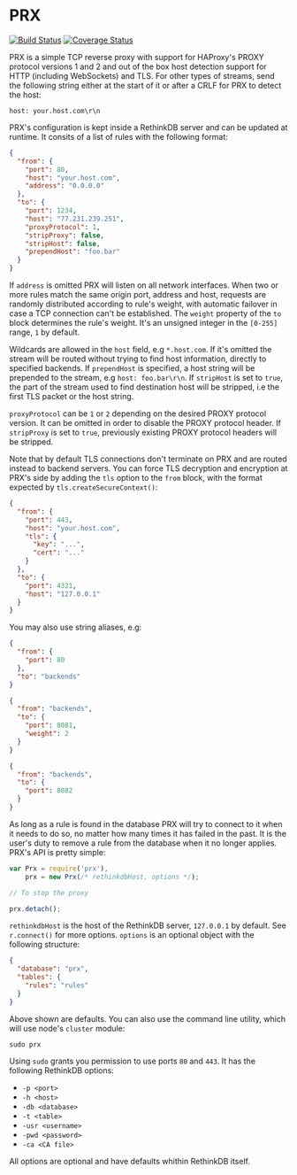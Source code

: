 # PRX
[![Build Status][ci-img]][ci-url] [![Coverage Status][cover-img]][cover-url]

PRX is a simple TCP reverse proxy with support for HAProxy's PROXY protocol versions 1 and 2 and out of the box host detection support for HTTP (including WebSockets) and TLS. For other types of streams, send the following string either at the start of it or after a CRLF for PRX to detect the host:

```
host: your.host.com\r\n
```

PRX's configuration is kept inside a RethinkDB server and can be updated at runtime. It consits of a list of rules with the following format:

```json
{
  "from": {
    "port": 80,
    "host": "your.host.com",
    "address": "0.0.0.0"
  },
  "to": {
    "port": 1234,
    "host": "77.231.239.251",
    "proxyProtocol": 1,
    "stripProxy": false,
    "stripHost": false,
    "prependHost": "foo.bar"
  }
}
```

If `address` is omitted PRX will listen on all network interfaces. When two or more rules match the same origin port, address and host, requests are randomly distributed according to rule's weight, with automatic failover in case a TCP connection can't be established. The `weight` property of the `to` block determines the rule's weight. It's an unsigned integer in the `[0-255]` range, `1` by default.

Wildcards are allowed in the `host` field, e.g `*.host.com`. If it's omitted the stream will be routed without trying to find host information, directly to specified backends. If `prependHost` is specified, a host string will be prepended to the stream, e.g `host: foo.bar\r\n`. If `stripHost` is set to `true`, the part of the stream used to find destination host will be stripped, i.e the first TLS packet or the host string.

`proxyProtocol` can be `1` or `2` depending on the desired PROXY protocol version. It can be omitted in order to disable the PROXY protocol header. If `stripProxy` is set to `true`, previously existing PROXY protocol headers will be stripped.

Note that by default TLS connections don't terminate on PRX and are routed instead to backend servers. You can force TLS decryption and encryption at PRX's side by adding the `tls` option to the `from` block, with the format expected by `tls.createSecureContext()`:

```json
{
  "from": {
    "port": 443,
    "host": "your.host.com",
    "tls": {
      "key": "...",
      "cert": "..."
    }
  },
  "to": {
    "port": 4321,
    "host": "127.0.0.1"
  }
}
```

You may also use string aliases, e.g:

```json
{
  "from": {
    "port": 80
  },
  "to": "backends"
}
```
```json
{
  "from": "backends",
  "to": {
    "port": 8081,
    "weight": 2
  }
}
```
```json
{
  "from": "backends",
  "to": {
    "port": 8082
  }
}
```

As long as a rule is found in the database PRX will try to connect to it when it needs to do so, no matter how many times it has failed in the past. It is the user's duty to remove a rule from the database when it no longer applies. PRX's API is pretty simple:

```javascript
var Prx = require('prx'),
    prx = new Prx(/* rethinkdbHost, options */);

// To stop the proxy

prx.detach();
```

`rethinkdbHost` is the host of the RethinkDB server, `127.0.0.1` by default. See `r.connect()` for more options. `options` is an optional object with the following structure:

```json
{
  "database": "prx",
  "tables": {
    "rules": "rules"
  }
}
```

Above shown are defaults. You can also use the command line utility, which will use node's `cluster` module:

```
sudo prx
```

Using `sudo` grants you permission to use ports `80` and `443`. It has the following RethinkDB options:

- `-p <port>`
- `-h <host>`
- `-db <database>`
- `-t <table>`
- `-usr <username>`
- `-pwd <password>`
- `-ca <CA file>`

All options are optional and have defaults whithin RethinkDB itself.

[ci-img]: https://circleci.com/gh/manvalls/prx.svg?style=shield
[ci-url]: https://circleci.com/gh/manvalls/prx
[cover-img]: https://coveralls.io/repos/manvalls/prx/badge.svg?branch=master&service=github
[cover-url]: https://coveralls.io/github/manvalls/prx?branch=master
